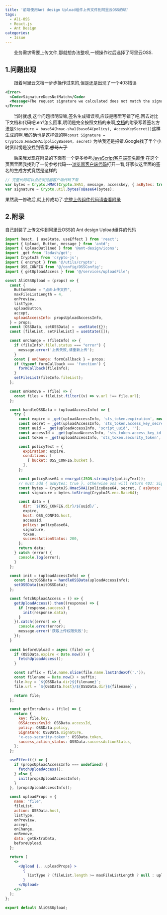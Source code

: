 ```yaml
---
title: '前端使用Ant design Upload组件上传文件到阿里云OSS的坑'
tags:
  - Ali-OSS
  - React.js
  - Ant Design
categories:
  - Issue
---
```

&emsp;&emsp;业务需求需要上传文件,那就想办法整呗,一顿操作过后选择了阿里云OSS.


## 1.问题出现

&emsp;&emsp;跟着阿里云文档一步步操作过来的,但是还是出现了一个403错误
```xml
<Error>
  <Code>SignatureDoesNotMatch</Code>
  <Message>The request signature we calculated does not match the signature you provided. Check your key and signing method.</Message>
</Error>
```

&emsp;&emsp;当时就想,这个问题很明显嘛,签名生成错误呗,应该是哪里写错了吧,回去对比下文档和代码吧.en?怎么回事,明明是完全按照文档的来啊,[文档](https://help.aliyun.com/document_detail/31988.html)的附录写着签名方法是`Signature = base64(hmac-sha1(base64(policy), AccessKeySecret))`这样生成的啊.我的确也是这样做的啊`const Signature = CryptoJS.HmacSHA1(policyBase64, secret)` 为啥我还是报错.Google找了半个小时资料愣是没找到答案.~~想骂人了~~

&emsp;&emsp;后来我发现在附录的下面有一个更多参考[JavaScript客户端签名直传](https://help.aliyun.com/document_detail/31925.html?spm=a2c4g.11186623.2.15.6d017a33df1Er2)
在这个页面里面我找到了一份参考代码---[浏览器客户端代码](http://gosspublic.alicdn.com/doc/oss-h5-upload-js-direct.zip")打开一看,好家伙这里面的签名的生成方式竟然是这样的

```js
// 完整代码可以点击浏览器客户端代码下载
var bytes = Crypto.HMAC(Crypto.SHA1, message, accesskey, { asBytes: true }); 
var signature = Crypto.util.bytesToBase64(bytes);
```

果然我一修改后,就上传成功了.[完整上传组件代码请查看附录](#2附录)

## 2.附录
自己封装了上传文件到阿里云OSS的 Ant design Upload组件的代码
```jsx
import React, { useState, useEffect } from 'react';
import { Upload, Button, message } from 'antd';
import { UploadOutlined } from '@ant-design/icons';
import _get from 'lodash/get';
import CryptoJS from 'crypto-js';
import { encrypt } from '@/utils/crypto';
import OSS_CONFIG from '@/config/OSSConfig';
import { getUploadAccess } from '@/services/uploadFile';

const AliOSSUpload = (props) => {
  const { 
    ButtonName = "点击上传文件", 
    maxFileListLength = 4, 
    onPreview, 
    listType, 
    uploadButton, 
    accept, 
    uploadAccessInfo: propsUploadAccessInfo,
  } = props;
  const [OSSData, setOSSData] =  useState({});
  const [fileList, setFileList] = useState([]);

  const onChange = (fileInfo) => {
    if (fileInfo?.file?.status === "error") {
      message.error('上传失败,请重新上传');
    }
    const { onChange: formCallback } = props;
    if (typeof formCallback === 'function') {
      formCallback(fileInfo);
    }
    setFileList(fileInfo.fileList);
  };

  const onRemove = (file) => {
    const files = fileList.filter((v) => v.url !== file.url);
  };

  const handleOSSData = (uploadAccessInfo) => {
    try {
      const expire = _get(uploadAccessInfo, 'sts_token.expiration', new Date());
      const secret = _get(uploadAccessInfo, 'sts_token.access_key_secret', '');
      const uuid = _get(uploadAccessInfo, 'script_uuid', '');
      const accessId = _get(uploadAccessInfo, 'sts_token.access_key_id', '');
      const token = _get(uploadAccessInfo, 'sts_token.security_token', '');

      const policyText = {
        expiration: expire,
        conditions: [
          { bucket: OSS_CONFIG.bucket },
        ],
      };

      const policyBase64 = encrypt(JSON.stringify(policyText));
      // must add { asBytes: true }, otherwise oss will return 403: SignatureDoesNotMatch
      const bytes = CryptoJS.HmacSHA1(policyBase64, secret, { asBytes: true });
      const signature = bytes.toString(CryptoJS.enc.Base64);

      const data = {
        dir: `${OSS_CONFIG.dir}/${uuid}/`,
        expire,
        host: OSS_CONFIG.host,
        accessId,
        policy: policyBase64,
        signature,
        token,
        successActionStatus: 200,
      };
      return data;
    } catch (error) {
      console.log(error);
    }
  };

  const init = (uploadAccessInfo) => {
    const initOSSData = handleOSSData(uploadAccessInfo);
    setOSSData(initOSSData);
  };

  const fetchUploadAccess = () => {
    getUploadAccess().then((response) => {
      if (response.success) {
        init(response.data);
      }
    }).catch((error) => {
      console.error(error);
      message.error('获取上传权限失败');
    });
  }
  
  const beforeUpload = async (file) => {
    if (OSSData.expire < Date.now()) {
      fetchUploadAccess();
    }

    const suffix = file.name.slice(file.name.lastIndexOf('.'));
    const filename = Date.now() + suffix;
    file.key = `${OSSData.dir}${filename}`;
    file.url = `${OSSData.host}/${OSSData.dir}${filename}`;

    return file;
  };

  const getExtraData = (file) => {
    return {
      key: file.key,
      OSSAccessKeyId: OSSData.accessId,
      policy: OSSData.policy,
      Signature: OSSData.signature,
      'x-oss-security-token': OSSData.token,
      success_action_status: OSSData.successActionStatus,
    };
  };

  useEffect(() => {
    if (propsUploadAccessInfo === undefined) {
      fetchUploadAccess();
    } else {
      init(propsUploadAccessInfo);
    }
  }, [propsUploadAccessInfo]);

  const uploadProps = {
    name: "file",
    fileList,
    action: OSSData.host,
    listType,
    onPreview,
    accept,
    onChange,
    onRemove,
    data: getExtraData,
    beforeUpload,
  };

  return (
    <>
      <Upload {...uploadProps} >
        {  
          listType ? (fileList.length >= maxFileListLength ? null : uploadButton) : (<Button icon={<UploadOutlined />}>{ButtonName}</Button>)
        }
      </Upload>
    </>
  );
};

export default AliOSSUpload;

```

